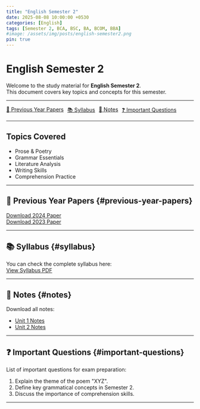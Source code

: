 ```yaml
---
title: "English Semester 2"
date: 2025-08-08 10:00:00 +0530
categories: [English]
tags: [Semester 2, BCA, BSC, BA, BCOM, BBA]
#image: /assets/img/posts/english-semester2.png
pin: true
---
```


# English Semester 2

Welcome to the study material for **English Semester 2**.  
This document covers key topics and concepts for this semester.

---

<div style="display: flex; flex-wrap: wrap; gap: 10px; margin: 15px 0;">
  <a href="#previous-year-papers" class="btn btn-primary">📄 Previous Year Papers</a>
  <a href="#syllabus" class="btn btn-success">📚 Syllabus</a>
  <a href="#notes" class="btn btn-info">📝 Notes</a>
  <a href="#important-questions" class="btn btn-warning">❓ Important Questions</a>
</div>

---

## Topics Covered

- Prose & Poetry  
- Grammar Essentials  
- Literature Analysis  
- Writing Skills  
- Comprehension Practice  

---

## 📄 Previous Year Papers {#previous-year-papers}
[Download 2024 Paper](https://example.com/english-sem2-2024.pdf)  
[Download 2023 Paper](https://example.com/english-sem2-2023.pdf)  

---

## 📚 Syllabus {#syllabus}
You can check the complete syllabus here:  
[View Syllabus PDF](https://example.com/english-sem2-syllabus.pdf)  

---

## 📝 Notes {#notes}
Download all notes:  
- [Unit 1 Notes](https://example.com/unit1-notes.pdf)  
- [Unit 2 Notes](https://example.com/unit2-notes.pdf)  

---

## ❓ Important Questions {#important-questions}
List of important questions for exam preparation:  
1. Explain the theme of the poem "XYZ".  
2. Define key grammatical concepts in Semester 2.  
3. Discuss the importance of comprehension skills.  

---
